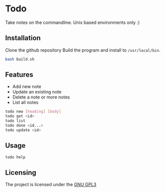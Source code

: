 # Todo

Take notes on the commandline.
Unix based environments only :)

## Installation
Clone the github repository
Build the program and install to `/usr/local/bin`.
```bash
bash build.sh
```

## Features
- Add new note 
- Update an existing note 
- Delete a note or more notes
- List all notes 

```bash
todo new [heading] [body]
todo get <id>
todo list 
todo done <id...>
todo update <id>
```

## Usage
```bash
todo help
```

## Licensing
The project is licensed under the [GNU GPL3](LICENSE)

